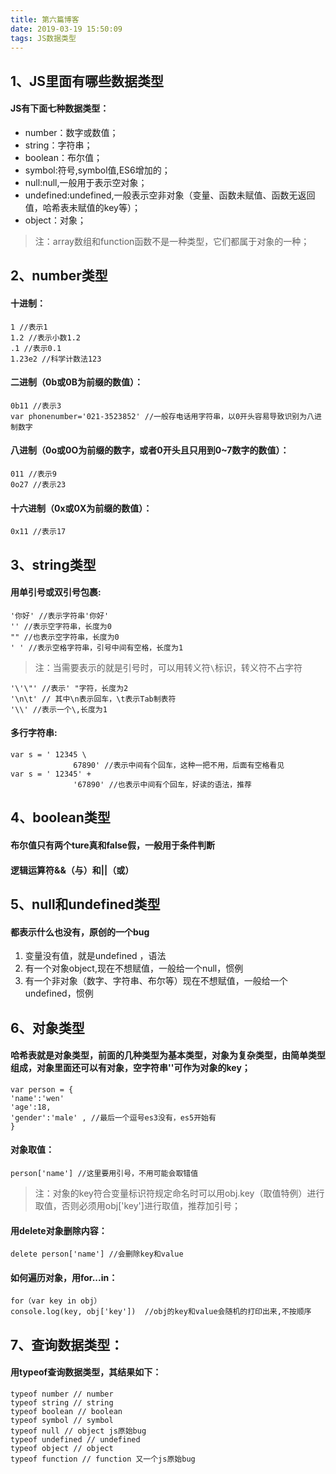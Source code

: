 ```yaml
---
title: 第六篇博客
date: 2019-03-19 15:50:09
tags: JS数据类型
---
```

## 1、JS里面有哪些数据类型
#### JS有下面七种数据类型：
* number：数字或数值；
* string：字符串；
* boolean：布尔值；
* symbol:符号,symbol值,ES6增加的；
* null:null,一般用于表示空对象；
* undefined:undefined,一般表示空非对象（变量、函数未赋值、函数无返回值，哈希表未赋值的key等）；
* object：对象；    
> 注：array数组和function函数不是一种类型，它们都属于对象的一种；
## 2、number类型
#### 十进制：
    1 //表示1
    1.2 //表示小数1.2
    .1 //表示0.1
    1.23e2 //科学计数法123
#### 二进制（0b或0B为前缀的数值）：
    0b11 //表示3
    var phonenumber='021-3523852' //一般存电话用字符串，以0开头容易导致识别为八进制数字
#### 八进制（0o或0O为前缀的数字，或者0开头且只用到0~7数字的数值）：
    011 //表示9
    0o27 //表示23
#### 十六进制（0x或0X为前缀的数值）：
    0x11 //表示17
## 3、string类型
#### 用单引号或双引号包裹:
    '你好' //表示字符串'你好'
    '' //表示空字符串，长度为0
    "" //也表示空字符串，长度为0
    ' ' //表示空格字符串，引号中间有空格，长度为1
>  注：当需要表示的就是引号时，可以用转义符` \ `标识，转义符不占字符

    '\'\"' //表示' "字符，长度为2
    '\n\t' // 其中\n表示回车，\t表示Tab制表符
    '\\' //表示一个\,长度为1
#### 多行字符串:
```
var s = ' 12345 \
              67890' //表示中间有个回车，这种一把不用，后面有空格看见
var s = ' 12345' +
              '67890' //也表示中间有个回车，好读的语法，推荐
```
## 4、boolean类型
#### 布尔值只有两个ture真和false假，一般用于条件判断
#### 逻辑运算符&&（与）和||（或）
## 5、null和undefined类型
#### 都表示什么也没有，原创的一个bug
1. 变量没有值，就是undefined ，语法
2. 有一个对象object,现在不想赋值，一般给一个null，惯例
3. 有一个非对象（数字、字符串、布尔等）现在不想赋值，一般给一个undefined，惯例
## 6、对象类型
#### 哈希表就是对象类型，前面的几种类型为基本类型，对象为复杂类型，由简单类型组成，对象里面还可以有对象，空字符串''可作为对象的key；
```
var person = {
'name':'wen'
'age':18,
'gender':'male' , //最后一个逗号es3没有，es5开始有
}
```
#### 对象取值：
    person['name'] //这里要用引号，不用可能会取错值
> 注：对象的key符合变量标识符规定命名时可以用obj.key（取值特例）进行取值，否则必须用obj['key']进行取值，推荐加引号；
#### 用delete对象删除内容：
    delete person['name'] //会删除key和value
#### 如何遍历对象，用for...in：
    for（var key in obj）
    console.log(key, obj['key'])  //obj的key和value会随机的打印出来,不按顺序
## 7、查询数据类型：
#### 用typeof查询数据类型，其结果如下：
    typeof number // number
    typeof string // string
    typeof boolean // boolean
    typeof symbol // symbol
    typeof null // object js原始bug
    typeof undefined // undefined
    typeof object // object 
    typeof function // function 又一个js原始bug







